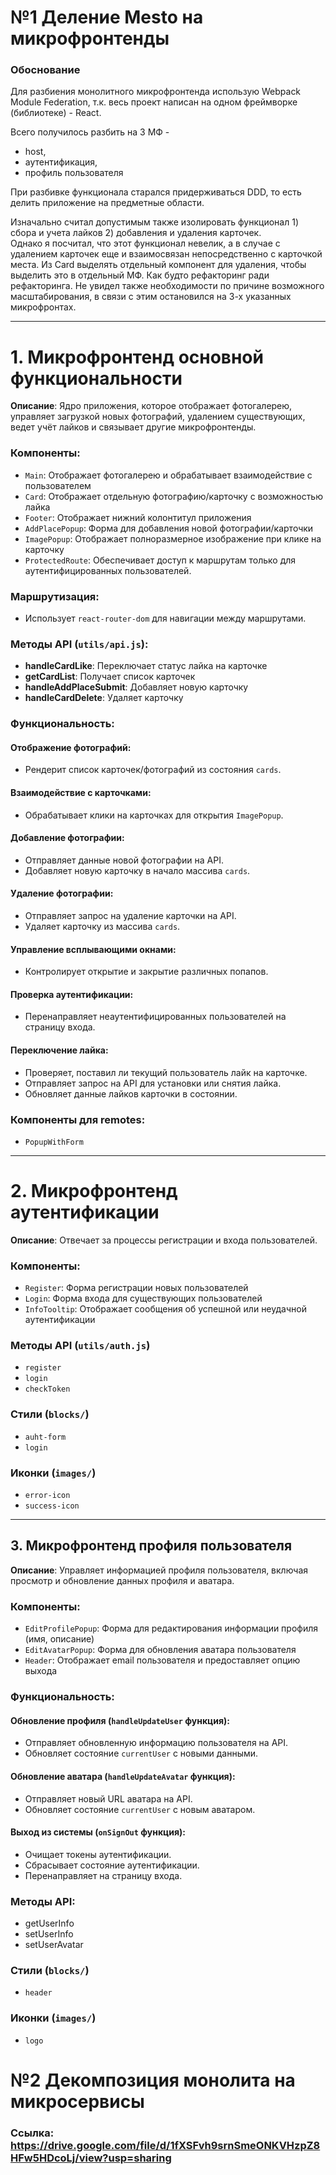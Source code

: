 # №1 Деление Mesto на микрофронтенды

### Обоснование

Для разбиения монолитного микрофронтенда использую Webpack Module Federation, т.к. весь проект написан на одном фреймворке (библиотеке) - React.  
  
Всего получилось разбить на 3 МФ - 
- host, 
- аутентификация, 
- профиль пользователя  

При разбивке функционала старался придерживаться DDD, то есть делить приложение на предметные области.  

Изначально считал допустимым также изолировать функционал 1) сбора и учета лайков 2) добавления и удаления карточек.  
Однако я посчитал, что этот функционал невелик, а в случае с удалением карточек еще и взаимосвязан непосредственно с карточкой места. Из Card выделять отдельный компонент для удаления, чтобы выделить это в отдельный МФ. Как будто рефакторинг ради рефакторинга. Не увидел также необходимости по причине возможного масштабирования, в связи с этим остановился на 3-х указанных микрофронтах.   

-----
# 1. Микрофронтенд основной функциональности

**Описание**: Ядро приложения, которое отображает фотогалерею, управляет загрузкой новых фотографий, удалением существующих, ведет учёт лайков и связывает другие микрофронтенды.

### Компоненты:
- `Main`: Отображает фотогалерею и обрабатывает взаимодействие с пользователем
- `Card`: Отображает отдельную фотографию/карточку с возможностью лайка
- `Footer`: Отображает нижний колонтитул приложения
- `AddPlacePopup`: Форма для добавления новой фотографии/карточки
- `ImagePopup`: Отображает полноразмерное изображение при клике на карточку
- `ProtectedRoute`: Обеспечивает доступ к маршрутам только для аутентифицированных пользователей.

### Маршрутизация:
- Использует `react-router-dom` для навигации между маршрутами.

### Методы API (`utils/api.js`):
- **handleCardLike**: Переключает статус лайка на карточке
- **getCardList**: Получает список карточек
- **handleAddPlaceSubmit**: Добавляет новую карточку
- **handleCardDelete**: Удаляет карточку

### Функциональность:
#### Отображение фотографий:
- Рендерит список карточек/фотографий из состояния `cards`.

#### Взаимодействие с карточками:
- Обрабатывает клики на карточках для открытия `ImagePopup`.

#### Добавление фотографии:
- Отправляет данные новой фотографии на API.
- Добавляет новую карточку в начало массива `cards`.

#### Удаление фотографии:
- Отправляет запрос на удаление карточки на API.
- Удаляет карточку из массива `cards`.

#### Управление всплывающими окнами:
- Контролирует открытие и закрытие различных попапов.

#### Проверка аутентификации:
- Перенаправляет неаутентифицированных пользователей на страницу входа.

#### Переключение лайка:
- Проверяет, поставил ли текущий пользователь лайк на карточке.
- Отправляет запрос на API для установки или снятия лайка.
- Обновляет данные лайков карточки в состоянии.

### Компоненты для remotes:
- `PopupWithForm`


-----

# 2. Микрофронтенд аутентификации

**Описание**: Отвечает за процессы регистрации и входа пользователей.

### Компоненты:
- `Register`: Форма регистрации новых пользователей
- `Login`: Форма входа для существующих пользователей
- `InfoTooltip`: Отображает сообщения об успешной или неудачной аутентификации

### Методы API (`utils/auth.js`)
- `register`
- `login`
- `checkToken`

### Стили (`blocks/`)
- `auht-form`
- `login`

### Иконки (`images/`)
- `error-icon`
- `success-icon`


-------

## 3. Микрофронтенд профиля пользователя

**Описание**: Управляет информацией профиля пользователя, включая просмотр и обновление данных профиля и аватара.

### Компоненты:
- `EditProfilePopup`: Форма для редактирования информации профиля (имя, описание)
- `EditAvatarPopup`: Форма для обновления аватара пользователя
- `Header`: Отображает email пользователя и предоставляет опцию выхода

### Функциональность:
#### Обновление профиля (`handleUpdateUser` функция):
- Отправляет обновленную информацию пользователя на API.
- Обновляет состояние `currentUser` с новыми данными.

#### Обновление аватара (`handleUpdateAvatar` функция):
- Отправляет новый URL аватара на API.
- Обновляет состояние `currentUser` с новым аватаром.

#### Выход из системы (`onSignOut` функция):
- Очищает токены аутентификации.
- Сбрасывает состояние аутентификации.
- Перенаправляет на страницу входа.

### Методы API:
- getUserInfo
- setUserInfo
- setUserAvatar

### Стили (`blocks/`)
- `header`

### Иконки (`images/`)
- `logo`


# №2 Декомпозиция монолита на микросервисы

### Ссылка: https://drive.google.com/file/d/1fXSFvh9srnSmeONKVHzpZ8HFw5HDcoLj/view?usp=sharing